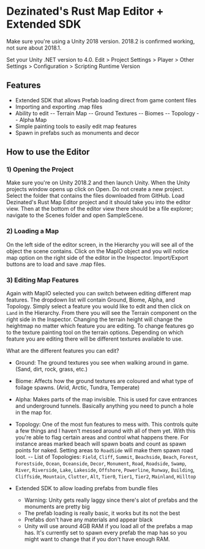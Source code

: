 # Dezinated's Rust Map Editor + Extended SDK

Make sure you're using a Unity 2018 version. 2018.2 is confirmed working, not sure about 2018.1.

Set your Unity .NET version to 4.0.
Edit > Project Settings > Player > Other Settings > Configuration > Scripting Runtime Version

## Features
- Extended SDK that allows Prefab loading direct from game content files
- Importing and exporting .map files
- Ability to edit
-- Terrain Map
-- Ground Textures
-- Biomes
-- Topology
-- Alpha Map
- Simple painting tools to easily edit map features
- Spawn in prefabs such as monuments and decor


## How to use the Editor

### 1) Opening the Project
Make sure you're on Unity 2018.2 and then launch Unity. When the Unity projects window opens up click on Open. Do not create a new project. Select the folder that contains the files downloaded from GitHub. Load Dezinated's Rust Map Editor project and it should take you into the editor view. Then at the bottom of the editor view there should be a file explorer; navigate to the Scenes folder and open SampleScene.

### 2) Loading a Map
On the left side of the editor screen, in the Hierarchy you will see all of the object the scene contains. Click on the MapIO object and you will notice map option on the right side of the editor in the Inspector. Import/Export buttons are to load and save .map files.

### 3) Editing Map Features
Again with MapIO selected you can switch between editing different map features. The dropdown list will contain Ground, Biome, Alpha, and Topology. Simply select a feature you would like to edit and then click on `Land` in the Hierarchy. From there you will see the Terrain component on the right side in the Inspector. Changing the terrain height will change the heightmap no matter which feature you are editing. To change features go to the texture painting tool on the terrain options. Depending on which feature you are editing there will be different textures available to use.

What are the different features you can edit?
- Ground: The ground textures you see when walking around in game. (Sand, dirt, rock, grass, etc.)
- Biome: Affects how the ground textures are coloured and what type of foilage spawns. (Arid, Arctic, Tundra, Temperate)
- Alpha: Makes parts of the map invisible. This is used for cave entrances and underground tunnels. Basically anything you need to punch a hole in the map for.
- Topology: One of the most fun features to mess with. This controls quite a few things and I haven't messed around with all of them yet. With this you're able to flag certain areas and control what happens there. For instance areas marked beach will spawn boats and count as spawn points for naked. Setting areas to `RoadSide` will make them spawn road loot.
-- List of Topologies: `Field`, `Cliff`, `Summit`, `Beachside`, `Beach`, `Forest`, `Forestside`, `Ocean`, `Oceanside`, `Decor`, `Monument`, `Road`, `Roadside`, `Swamp`, `River`, `Riverside`, `Lake`, `Lakeside`, `Offshore`, `Powerline`, `Runway`, `Building`, `Cliffside`, `Mountain`, `Clutter`, `Alt`, `Tier0`, `Tier1`, `Tier2`, `Mainland`, `Hilltop`



- Extended SDK to allow loading prefabs from bundle files
	- Warning: Unity gets really laggy since there's alot of prefabs and the monuments are pretty big
	- The prefab loading is really basic, it works but its not the best
	- Prefabs don't have any materials and appear black
	- Unity will use around 4GB RAM if you load all of the prefabs a map has. It's currently set to spawn every prefab the map has so you might want to change that if you don't have enough RAM.